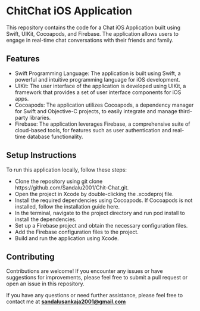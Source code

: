 <h1>ChitChat iOS Application</h1>

This repository contains the code for a Chat iOS Application built using Swift, UIKit, Cocoapods, and Firebase. The application allows users to engage in real-time chat conversations with their friends and family.

<h2>Features</h2>
<ul>
    <li>Swift Programming Language: The application is built using Swift, a powerful and intuitive programming language for iOS development.</li>
    <li>UIKit: The user interface of the application is developed using UIKit, a framework that provides a set of user interface components for iOS apps.</li>
    <li>Cocoapods: The application utilizes Cocoapods, a dependency manager for Swift and Objective-C projects, to easily integrate and manage third-party libraries.
    </li>
    <li>Firebase: The application leverages Firebase, a comprehensive suite of cloud-based tools, for features such as user authentication and real-time database functionality.
    </li>
</ul>


<h2>Setup Instructions</h2>

To run this application locally, follow these steps:

<ul>
    <li>Clone the repository using git clone https://github.com/Sandalu2001/Chit-Chat.git.
    </li>
    <li>Open the project in Xcode by double-clicking the .xcodeproj file.
    </li>
    <li>Install the required dependencies using Cocoapods. If Cocoapods is not installed, follow the installation guide here.
    </li>
    <li>In the terminal, navigate to the project directory and run pod install to install the dependencies.
    </li>
    <li>Set up a Firebase project and obtain the necessary configuration files.
    </li>
    <li>Add the Firebase configuration files to the project.
    </li>
    <li>Build and run the application using Xcode.
    </li>
</ul>
<h2>Contributing</h2>
Contributions are welcome! If you encounter any issues or have suggestions for improvements, please feel free to submit a pull request or open an issue in this repository.

If you have any questions or need further assistance, please feel free to contact me at <email><strong>sandalusankaja2001@gmail.com</strong></email>
